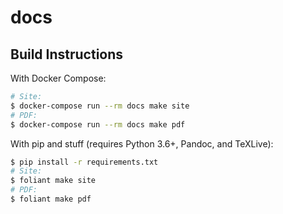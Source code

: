 #   docs

##  Build Instructions

With Docker Compose:

```bash
# Site:
$ docker-compose run --rm docs make site
# PDF:
$ docker-compose run --rm docs make pdf
```

With pip and stuff (requires Python 3.6+, Pandoc, and TeXLive):

```bash
$ pip install -r requirements.txt
# Site:
$ foliant make site
# PDF:
$ foliant make pdf
```
